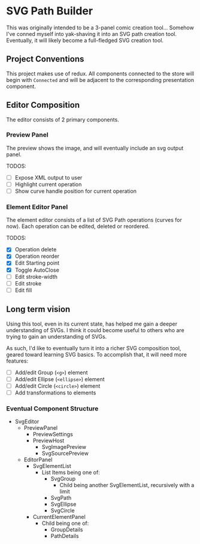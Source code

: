 # SVG Path Builder

This was originally intended to be a 3-panel comic creation tool...
Somehow I've conned myself into yak-shaving it into an SVG path creation tool.
Eventually, it will likely become a full-fledged SVG creation tool.

## Project Conventions

This project makes use of redux. All components connected to the store will
begin with `Connected` and will be adjacent to the corresponding presentation
component.

## Editor Composition

The editor consists of 2 primary components.

### Preview Panel

The preview shows the image, and will eventually include an svg output panel.

TODOS:

* [ ] Expose XML output to user
* [ ] Highlight current operation
* [ ] Show curve handle position for current operation

### Element Editor Panel

The element editor consists of a list of SVG Path operations (curves for now).
Each operation can be edited, deleted or reordered.

TODOS:

* [x] Operation delete
* [x] Operation reorder
* [x] Edit Starting point
* [x] Toggle AutoClose
* [ ] Edit stroke-width
* [ ] Edit stroke
* [ ] Edit fill

## Long term vision

Using this tool, even in its current state, has helped me gain a deeper
understanding of SVGs. I think it could become useful to others who are trying
to gain an understanding of SVGs.

As such, I'd like to eventually turn it into a richer SVG composition tool,
geared toward learning SVG basics. To accomplish that, it will need more
features:

* [ ] Add/edit Group (`<g>`) element
* [ ] Add/edit Ellipse (`<ellipse>`) element
* [ ] Add/edit Circle (`<circle>`) element
* [ ] Add transformations to elements

### Eventual Component Structure

* SvgEditor
  * PreviewPanel
    * PreviewSettings
    * PreviewHost
      * SvgImagePreview
      * SvgSourcePreview
  * EditorPanel
    * SvgElementList
      * List Items being one of:
        * SvgGroup
          * Child being another SvgElementList, recursively with a limit
        * SvgPath
        * SvgEllipse
        * SvgCircle
    * CurrentElementPanel
      * Child being one of:
        * GroupDetails
        * PathDetails
